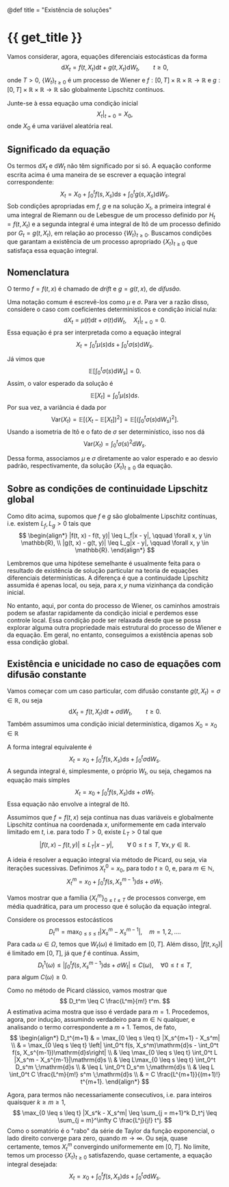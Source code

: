 @def title = "Existência de soluções"

# {{ get_title }}

Vamos considerar, agora, equações diferenciais estocásticas da forma
$$
\mathrm{d}X_t = f(t, X_t)\mathrm{d}t + g(t, X_t)\mathrm{d}W_t, \qquad t \geq 0,
$$
onde $T > 0$, $\{W_t\}_{t\geq 0}$ é um processo de Wiener e $f:[0, T]\times \mathbb{R} \times\mathbb{R} \rightarrow \mathbb{R}$ e $g:[0, T]\times \mathbb{R} \times\mathbb{R} \rightarrow \mathbb{R}$ são globalmente Lipschitz contínuos.

Junte-se à essa equação uma condição inicial
$$
\left.X_t\right|_{t = 0} = X_0,
$$
onde $X_0$ é uma variável aleatória real.

## Significado da equação

Os termos $\mathrm{d}X_t$ e $\mathrm{d}W_t$ não têm significado por si só. A equação conforme escrita acima é uma maneira de se escrever a equação integral correspondente:
$$
X_t = X_0 + \int_0^t f(s, X_s)\mathrm{d}s + \int_0^t g(s, X_s)\mathrm{d}W_s.
$$
Sob condições apropriadas em $f$, $g$ e na solução $X_t$, a primeira integral é uma integral de Riemann ou de Lebesgue de um processo definido por $H_t = f(t, X_t)$ e a segunda integral é uma integral de Itô de um processo definido por $G_t = g(t, X_t)$, em relação ao processo $\{W_t\}_{t\geq 0}$. Buscamos condições que garantam a existência de um processo apropriado $\{X_t\}_{t \geq 0}$ que satisfaça essa equação integral.

## Nomenclatura

O termo $f = f(t, x)$ é chamado de *drift* e $g = g(t, x)$, de *difusão.*

Uma notação comum é escrevê-los como $\mu$ e $\sigma$. Para ver a razão disso, considere o caso com coeficientes determinísticos e condição inicial nula:
$$
\mathrm{d}X_t = \mu(t)\mathrm{d}t + \sigma(t)\mathrm{d}W_t, \quad \left. X_t \right|_{t = 0} = 0.
$$
Essa equação é pra ser interpretada como a equação integral
$$
X_t = \int_0^t \mu(s)\mathrm{d}s + \int_0^t \sigma(s)\mathrm{d}W_s.
$$

Já vimos que
$$
\mathbb{E}\left[\int_0^t \sigma(s)\mathrm{d}W_s\right] = 0.
$$
Assim, o valor esperado da solução é
$$
\mathbb{E}[X_t] = \int_0^t \mu(s)\mathrm{d}s.
$$
Por sua vez, a variância é dada por
$$
\mathrm{Var}(X_t) = \mathbb{E}[(X_t - \mathbb{E}[X_t])^2] = \mathbb{E}\left[\left(\int_0^t \sigma(s)\mathrm{d}W_s\right)^2\right].
$$
Usando a isometria de Itô e o fato de $\sigma$ ser determinístico, isso nos dá
$$
\mathrm{Var}(X_t) = \int_0^t \sigma(s)^2\mathrm{d}W_s.
$$

Dessa forma, associamos $\mu$ e $\sigma$ diretamente ao valor esperado e ao desvio padrão, respectivamente, da solução $\{X_t\}_{t \geq 0}$ da equação.

## Sobre as condições de continuidade Lipschitz global

Como dito acima, supomos que $f$ e $g$ são globalmente Lipschitz contínuas, i.e. existem $L_f, L_g > 0$ tais que
$$
\begin{align*}
|f(t, x) - f(t, y)| \leq L_f|x - y|, \qquad \forall x, y \in \mathbb{R}, \\
|g(t, x) - g(t, y)| \leq L_g|x - y|, \qquad \forall x, y \in \mathbb{R}.
\end{align*}
$$

Lembremos que uma hipótese semelhante é usualmente feita para o resultado de existência de solução particular na teoria de equações diferenciais determinísticas. A diferença é que a continuidade Lipschitz assumida é apenas local, ou seja, para $x, y$ numa vizinhança da condição inicial.

No entanto, aqui, por conta do processo de Wiener, os caminhos amostrais podem se afastar rapidamente da condição inicial e perdemos esse controle local. Essa condição pode ser relaxada desde que se possa explorar alguma outra propriedade mais estrutural do processo de Wiener e da equação. Em geral, no entanto, conseguimos a existência apenas sob essa condição global.

## Existência e unicidade no caso de equações com difusão constante

Vamos começar com um caso particular, com difusão constante $g(t, X_t ) = \sigma \in \mathbb{R}$, ou seja
$$
\mathrm{d}X_t = f(t, X_t)\mathrm{d}t + \sigma\mathrm{d}W_t, \qquad t \geq 0.
$$
Também assumimos uma condição inicial determinística, digamos $X_0 = x_0 \in \mathbb{R}$

A forma integral equivalente é
$$
X_t = x_0 + \int_0^t f(s, X_s)\mathrm{d}s + \int_0^t \sigma\mathrm{d}W_s.
$$
A segunda integral é, simplesmente, o próprio $W_t$, ou seja, chegamos na equação mais simples
$$
X_t = x_0 + \int_0^t f(s, X_s)\mathrm{d}s + \sigma W_t.
$$
Essa equação não envolve a integral de Itô.

Assumimos que $f=f(t, x)$ seja contínua nas duas variáveis e globalmente Lipschitz contínua na coordenada $x$, uniformemente em cada intervalo limitado em $t$, i.e. para todo $T > 0$, existe $L_T > 0$ tal que
$$
|f(t, x) - f(t, y)| \leq L_T |x - y|, \qquad \forall \;0 \leq t \leq T, \;\forall x, y \in \mathbb{R}.
$$

A ideia é resolver a equação integral via método de Picard, ou seja, via iterações sucessivas. Definimos $X_t^0 = x_0$, para todo $t \geq 0$, e, para $m \in \mathbb{N}$,
$$
X_t^m = x_0 + \int_0^t f(s, X_s^{m-1})\mathrm{d}s + \sigma W_t.
$$

Vamos mostrar que a família $\{X_t^m\}_{0 \leq t \leq T}$ de processos converge, em média quadrática, para um processo que é solução da equação integral.

Considere os processos estocásticos
$$
D_t^m = \max_{0 \leq s \leq t} |X_s^m - X_s^{m-1}|, \quad m = 1, 2, \ldots.
$$
Para cada $\omega\in \Omega$, temos que $W_t(\omega)$ é limitado em $[0, T]$. Além disso, $|f(t, x_0)|$ é limitado em $[0, T]$, já que $f$ é contínua. Assim,
$$
D_t^1(\omega) \leq \left| \int_0^t f(s, X_s^{m-1})\mathrm{d}s + \sigma  W_t \right| \leq C(\omega), \quad \forall 0 \leq t \leq T,
$$
para algum $C(\omega) \geq 0.$

Como no método de Picard clássico, vamos mostrar que
$$
D_t^m \leq C \frac{L^m}{m!} t^m.
$$
A estimativa acima mostra que isso é verdade para $m = 1$. Procedemos, agora, por indução, assumindo verdadeiro para $m \in \mathbb{N}$ qualquer, e analisando o termo correspondente a $m + 1.$ Temos, de fato,
$$
\begin{align*}
D_t^{m+1} & = \max_{0 \leq s \leq t} |X_s^{m+1} - X_s^m| \\
& = \max_{0 \leq s \leq t} \left| \int_0^t f(s, X_s^m)\mathrm{d}s - \int_0^t f(s, X_s^{m-1})\mathrm{d}s\right| \\
& \leq \max_{0 \leq s \leq t} \int_0^t L |X_s^m - X_s^{m-1}|\mathrm{d}s \\
& \leq L\max_{0 \leq s \leq t} \int_0^t D_s^m \;\mathrm{d}s \\
& \leq L \int_0^t D_s^m \;\mathrm{d}s \\
& \leq L \int_0^t C \frac{L^m}{m!} s^m \;\mathrm{d}s \\
& = C \frac{L^{m+1}}{(m+1)!} t^{m+1}.
\end{align*}
$$

Agora, para termos não necessariamente consecutivos, i.e. para inteiros quaisquer $k \geq m \geq 1$,
$$
\max_{0 \leq s \leq t} |X_s^k - X_s^m| \leq \sum_{j = m+1}^k D_t^j \leq \sum_{j = m}^\infty C \frac{L^j}{j!} t^j.
$$
Como o somatório é o "rabo" da série de Taylor da função exponencial, o lado direito converge para zero, quando $m \rightarrow \infty$. Ou seja, quase certamente, temos $X_t^m$ convergindo uniformemente em $[0, T]$. No limite, temos um processo $\{X_t\}_{t \geq 0}$ satisfazendo, quase certamente, a equação integral desejada:
$$
X_t = x_0 + \int_0^t f(s, X_s)\mathrm{d}s + \int_0^t \sigma \mathrm{d}W_s.
$$
